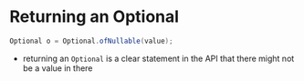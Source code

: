 # Returning an Optional

```java
Optional o = Optional.ofNullable(value);
```
- returning an `Optional` is a clear statement in the API that there might not be a value in there


